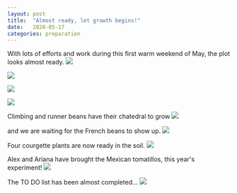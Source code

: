 ```yaml
---
layout: post
title:  "Almost ready, let growth begins!"
date:   2020-05-17
categories: preparation
---
```


With lots of efforts and work during this first warm weekend of May, the plot looks almost ready. 
![](/allotment/assets/2020-05-17/IMG_4937.jpeg)

![](/allotment/assets/2020-05-17/IMG_20200516_190037.jpg)

![](/allotment/assets/2020-05-17/IMG_20200516_185934.jpg)

![](/allotment/assets/2020-05-17/IMG_20200517_114906.jpg)

Climbing and runner beans have their chatedral to grow
![](/allotment/assets/2020-05-17/IMG_4933.jpeg)

and we are waiting for the French beans to show up.
![](/allotment/assets/2020-05-17/IMG_4938.jpeg) 

Four courgette plants are now ready in the soil.
![](/allotment/assets/2020-05-17/IMG_4934.jpeg)

Alex and Ariana have brought the Mexican tomatillos, this year's experiment!
![](/allotment/assets/2020-05-17/IMG_4936.jpeg)

The TO DO list has been almost completed...
![](/allotment/assets/2020-05-17/IMG_4932.jpeg)